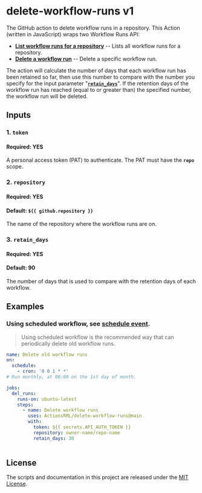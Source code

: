 # delete-workflow-runs v1
The GitHub action to delete workflow runs in a repository. This Action (written in JavaScript) wraps two Workflow Runs API:
* [**List workflow runs for a repository**](https://docs.github.com/en/free-pro-team@latest/rest/reference/actions#list-workflow-runs-for-a-repository) -- Lists all workflow runs for a repository.
* [**Delete a workflow run**](https://docs.github.com/en/free-pro-team@latest/rest/reference/actions#delete-a-workflow-run) -- Delete a specific workflow run.

The action will calculate the number of days that each workflow run has been retained so far, then use this number to compare with the number you specify for the input parameter "[**`retain_days`**](https://github.com/ActionsRML/delete-workflow-runs#3-retain_days)". If the retention days of the workflow run has reached (equal to or greater than) the specified number, the workflow run will be deleted.

## Inputs
### 1. `token`
#### Required: YES
A personal access token (PAT) to authenticate. The PAT must have the **`repo`** scope.

### 2. `repository`
#### Required: YES
#### Default: `${{ github.repository }}`
The name of the repository where the workflow runs are on.

### 3. `retain_days`
#### Required: YES
#### Default: 90
The number of days that is used to compare with the retention days of each workflow.
##

## Examples
### Using scheduled workflow, see [schedule event](https://docs.github.com/en/free-pro-team@latest/actions/reference/events-that-trigger-workflows#schedule).
> Using scheduled workflow is the recommended way that can periodically delete old workflow runs.
```yaml
name: Delete old workflow runs
on:
  schedule:
    - cron: '0 0 1 * *'
# Run monthly, at 00:00 on the 1st day of month.

jobs:
  del_runs:
    runs-on: ubuntu-latest
    steps:
      - name: Delete workflow runs
        uses: ActionsRML/delete-workflow-runs@main
        with:
          token: ${{ secrets.API_AUTH_TOKEN }}
          repository: owner-name/repo-name
          retain_days: 30
  
```
##

## License
The scripts and documentation in this project are released under the [MIT License](https://github.com/ActionsRML/delete-workflow-runs/blob/main/LICENSE).
##
